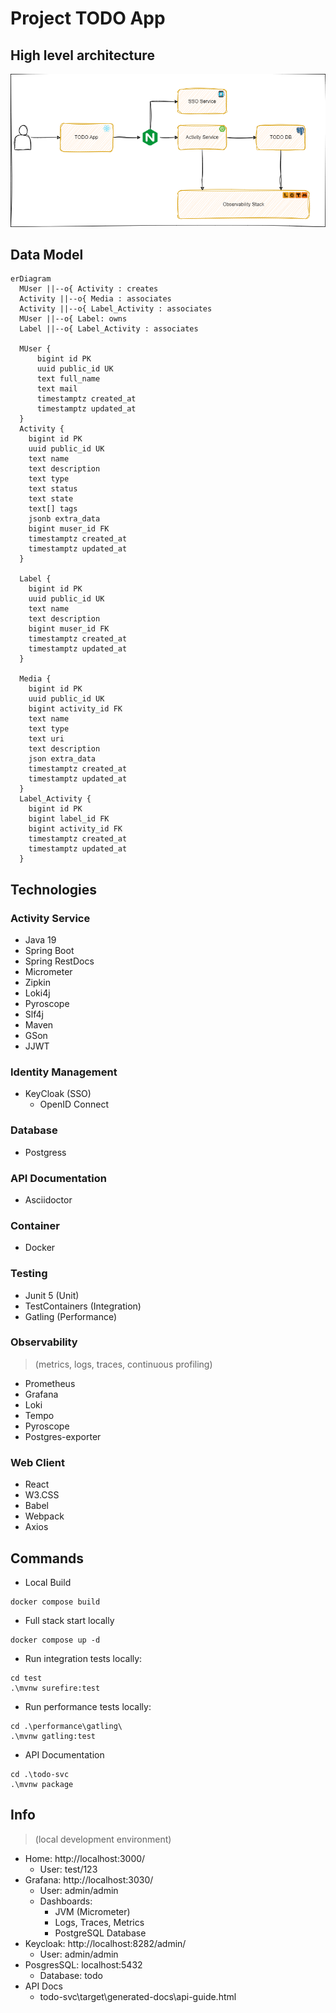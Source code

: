 # Project TODO App

## High level architecture
![Alt](docs/arch.drawio.png)

## Data Model
```mermaid
erDiagram
  MUser ||--o{ Activity : creates
  Activity ||--o{ Media : associates
  Activity ||--o{ Label_Activity : associates
  MUser ||--o{ Label: owns
  Label ||--o{ Label_Activity : associates

  MUser {
      bigint id PK
      uuid public_id UK
      text full_name
      text mail
      timestamptz created_at
      timestamptz updated_at
  }
  Activity {
    bigint id PK
    uuid public_id UK
    text name
    text description
    text type
    text status
    text state
    text[] tags
    jsonb extra_data
    bigint muser_id FK
    timestamptz created_at
    timestamptz updated_at
  }
  
  Label {
    bigint id PK
    uuid public_id UK
    text name
    text description
    bigint muser_id FK
    timestamptz created_at
    timestamptz updated_at
  }

  Media {
    bigint id PK
    uuid public_id UK
    bigint activity_id FK
    text name
    text type
    text uri
    text description
    json extra_data
    timestamptz created_at
    timestamptz updated_at
  }
  Label_Activity {
    bigint id PK
    bigint label_id FK
    bigint activity_id FK
    timestamptz created_at
    timestamptz updated_at
  }
```

## Technologies

### Activity Service
* Java 19
* Spring Boot
* Spring RestDocs
* Micrometer
* Zipkin
* Loki4j
* Pyroscope
* Slf4j 
* Maven
* GSon
* JJWT


### Identity Management
* KeyCloak (SSO)
  * OpenID Connect

### Database
* Postgress

### API Documentation
* Asciidoctor

### Container
* Docker

### Testing
* Junit 5 (Unit)
* TestContainers (Integration) 
* Gatling (Performance)

### Observability
> (metrics, logs, traces, continuous profiling)
* Prometheus
* Grafana 
* Loki  
* Tempo 
* Pyroscope
* Postgres-exporter

### Web Client
* React
* W3.CSS
* Babel
* Webpack
* Axios

## Commands

* Local Build
```
docker compose build
```

* Full stack start  locally

```
docker compose up -d
```

* Run integration tests locally:

```
cd test
.\mvnw surefire:test
```

* Run performance tests locally:

```
cd .\performance\gatling\
.\mvnw gatling:test 
```

* API Documentation
```
cd .\todo-svc
.\mvnw package
```

## Info
> (local development environment)
* Home: http://localhost:3000/ 
  * User: test/123
* Grafana: http://localhost:3030/
  * User: admin/admin
  * Dashboards:
    * JVM (Micrometer)
    * Logs, Traces, Metrics
    * PostgreSQL Database
* Keycloak: http://localhost:8282/admin/
  * User: admin/admin
* PosgresSQL: localhost:5432
  * Database: todo
* API Docs
  * todo-svc\target\generated-docs\api-guide.html